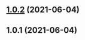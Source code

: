 ## [1.0.2](https://github.com/imcuttle/walli-table-driven/compare/v1.0.1...v1.0.2) (2021-06-04)

## 1.0.1 (2021-06-04)
